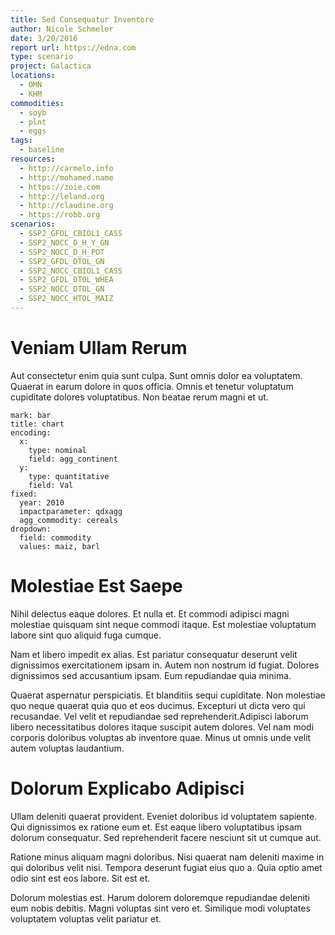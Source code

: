 ```yaml
---
title: Sed Consequatur Inventore
author: Nicole Schmeler
date: 3/20/2016
report url: https://edna.com
type: scenario
project: Galactica
locations:
  - OMN
  - KHM
commodities:
  - soyb
  - plnt
  - eggs
tags:
  - baseline
resources:
  - http://carmelo.info
  - http://mohamed.name
  - https://zoie.com
  - http://leland.org
  - http://claudine.org
  - https://robb.org
scenarios:
  - SSP2_GFDL_CBIOL1_CASS
  - SSP2_NOCC_D_H_Y_GN
  - SSP2_NOCC_D_H_POT
  - SSP2_GFDL_DTOL_GN
  - SSP2_NOCC_CBIOL1_CASS
  - SSP2_GFDL_DTOL_WHEA
  - SSP2_NOCC_DTOL_GN
  - SSP2_NOCC_HTOL_MAIZ
---
```

# Veniam Ullam Rerum
Aut consectetur enim quia sunt culpa. Sunt omnis dolor ea voluptatem. Quaerat in earum dolore in quos officia. Omnis et tenetur voluptatum cupiditate dolores voluptatibus. Non beatae rerum magni et ut.

```vis
mark: bar
title: chart
encoding:
  x:
    type: nominal
    field: agg_continent
  y:
    type: quantitative
    field: Val
fixed:
  year: 2010
  impactparameter: qdxagg
  agg_commodity: cereals
dropdown:
  field: commodity
  values: maiz, barl
```

# Molestiae Est Saepe
Nihil delectus eaque dolores. Et nulla et. Et commodi adipisci magni molestiae quisquam sint neque commodi itaque. Est molestiae voluptatum labore sint quo aliquid fuga cumque.
 Nam et libero impedit ex alias. Est pariatur consequatur deserunt velit dignissimos exercitationem ipsam in. Autem non nostrum id fugiat. Dolores dignissimos sed accusantium ipsam. Eum repudiandae quia minima.
 Quaerat aspernatur perspiciatis. Et blanditiis sequi cupiditate. Non molestiae quo neque quaerat quia quo et eos ducimus. Excepturi ut dicta vero qui recusandae. Vel velit et repudiandae sed reprehenderit.Adipisci laborum libero necessitatibus dolores itaque suscipit autem dolores. Vel nam modi corporis doloribus voluptas ab inventore quae. Minus ut omnis unde velit autem voluptas laudantium.

# Dolorum Explicabo Adipisci
Ullam deleniti quaerat provident. Eveniet doloribus id voluptatem sapiente. Qui dignissimos ex ratione eum et. Est eaque libero voluptatibus ipsam dolorum consequatur. Sed reprehenderit facere nesciunt sit ut cumque aut.
 Ratione minus aliquam magni doloribus. Nisi quaerat nam deleniti maxime in qui doloribus velit nisi. Tempora deserunt fugiat eius quo a. Quia optio amet odio sint est eos labore. Sit est et.
 Dolorum molestias est. Harum dolorem doloremque repudiandae deleniti eum nobis debitis. Magni voluptas sint vero et. Similique modi voluptates voluptatem voluptas velit pariatur et.
